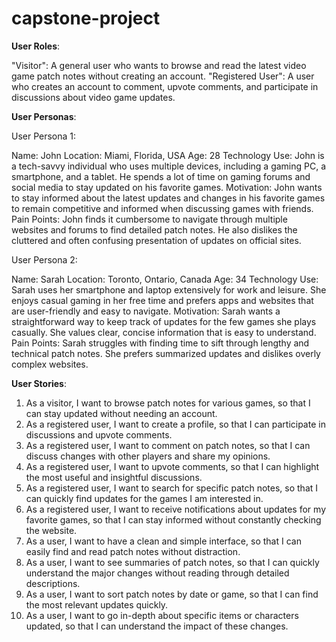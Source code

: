 # capstone-project

**User Roles**:

"Visitor": A general user who wants to browse and read the latest video game patch notes without creating an account.
"Registered User": A user who creates an account to comment, upvote comments, and participate in discussions about video game updates.

**User Personas**:

User Persona 1:

Name: John
Location: Miami, Florida, USA
Age: 28
Technology Use: John is a tech-savvy individual who uses multiple devices, including a gaming PC, a smartphone, and a tablet. He spends a lot of time on gaming forums and social media to stay updated on his favorite games.
Motivation: John wants to stay informed about the latest updates and changes in his favorite games to remain competitive and informed when discussing games with friends.
Pain Points: John finds it cumbersome to navigate through multiple websites and forums to find detailed patch notes. He also dislikes the cluttered and often confusing presentation of updates on official sites.

User Persona 2:

Name: Sarah
Location: Toronto, Ontario, Canada
Age: 34
Technology Use: Sarah uses her smartphone and laptop extensively for work and leisure. She enjoys casual gaming in her free time and prefers apps and websites that are user-friendly and easy to navigate.
Motivation: Sarah wants a straightforward way to keep track of updates for the few games she plays casually. She values clear, concise information that is easy to understand.
Pain Points: Sarah struggles with finding time to sift through lengthy and technical patch notes. She prefers summarized updates and dislikes overly complex websites.

**User Stories**:
1. As a visitor, I want to browse patch notes for various games, so that I can stay updated without needing an account.
2. As a registered user, I want to create a profile, so that I can participate in discussions and upvote comments.
3. As a registered user, I want to comment on patch notes, so that I can discuss changes with other players and share my opinions.
4. As a registered user, I want to upvote comments, so that I can highlight the most useful and insightful discussions.
5. As a registered user, I want to search for specific patch notes, so that I can quickly find updates for the games I am interested in.
6. As a registered user, I want to receive notifications about updates for my favorite games, so that I can stay informed without constantly checking the website.
7. As a user, I want to have a clean and simple interface, so that I can easily find and read patch notes without distraction.
8. As a user, I want to see summaries of patch notes, so that I can quickly understand the major changes without reading through detailed descriptions.
9. As a user, I want to sort patch notes by date or game, so that I can find the most relevant updates quickly.
10. As a user, I want to go in-depth about specific items or characters updated, so that I can understand the impact of these changes.

